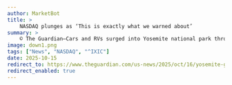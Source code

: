 ```yaml
---
author: MarketBot
title: >
    NASDAQ plunges as ‘This is exactly what we warned about’
summary: >
    © The Guardian—Cars and RVs surged into Yosemite national park throughout the weekend, as visitors from around the world came to enjoy the crisp autumn weather, undeterred by a lack of park services and the absence of rangers.
image: down1.png
tags: ["News", "NASDAQ", "^IXIC"]
date: 2025-10-15
redirect_to: https://www.theguardian.com/us-news/2025/oct/16/yosemite-government-shutdown-national-parks
redirect_enabled: true
---
```

